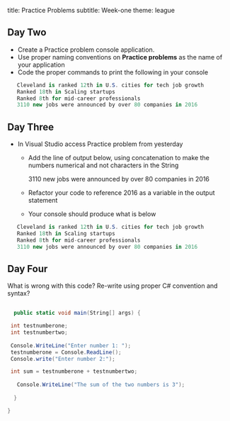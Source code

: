 title: Practice Problems
subtitle: Week-one
theme: league

## Day Two

- Create a Practice problem console application.
- Use proper naming conventions on **Practice problems** as the name of your application
- Code the proper commands to print the following in your console
 
 ```C#
    Cleveland is ranked 12th in U.S. cities for tech job growth
    Ranked 18th in Scaling startups
    Ranked 8th for mid-career professionals 
    3110 new jobs were announced by over 80 companies in 2016
   ```
  

## Day Three

- In Visual Studio access Practice problem from yesterday
  - Add the line of output below, using concatenation to make the numbers numerical and not characters in the String
  
    3110 new jobs were announced by over 80 companies in 2016
  
  - Refactor your code to reference 2016 as a variable in the output statement
  - Your console should produce what is below
 
 ```C#
    Cleveland is ranked 12th in U.S. cities for tech job growth
    Ranked 18th in Scaling startups
    Ranked 8th for mid-career professionals 
    3110 new jobs were announced by over 80 companies in 2016
   ```

## Day Four

What is wrong with this code? Re-write using proper C# convention and syntax?

 ```C#
   
   public static void main(String[] args) {
 
  int testnumberone;
  int testnumbertwo;
  
  Console.WriteLine("Enter number 1: ");
  testnumberone = Console.ReadLine();
  Console.write("Enter number 2:");
 
  int sum = testnumberone + testnumbertwo; 
   
   	Console.WriteLine("The sum of the two numbers is 3");
   	
   }

}
   ```






